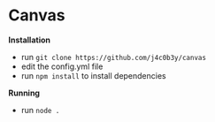 # Canvas

**Installation**
- run `git clone https://github.com/j4c0b3y/canvas`
- edit the config.yml file
- run `npm install` to install dependencies

**Running**
- run `node .`
